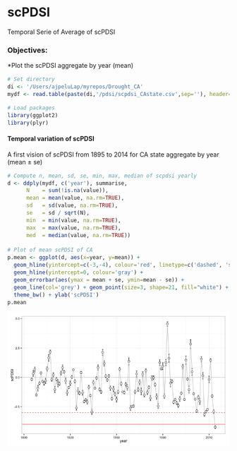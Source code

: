 scPDSI 
========================================================
Temporal Serie of Average of scPDSI 

### Objectives: 
*Plot  the scPDSI aggregate by year (mean)


```r
# Set directory 
di <- '/Users/ajpeluLap/myrepos/Drought_CA'
mydf <- read.table(paste(di,'/pdsi/scpdsi_CAstate.csv',sep=''), header=TRUE) 
```


```r
# Load packages 
library(ggplot2)
library(plyr)
```

#### Temporal variation of scPDSI
A first vision of scPDSI from 1895 to 2014 for CA state aggregate by year (mean $\pm$ se)  


```r
# Compute n, mean, sd, se, min, max, median of scpdsi yearly
d <- ddply(mydf, c('year'), summarise,
      N    = sum(!is.na(value)),
      mean = mean(value, na.rm=TRUE),
      sd   = sd(value, na.rm=TRUE),
      se   = sd / sqrt(N),
      min  = min(value, na.rm=TRUE),
      max  = max(value, na.rm=TRUE),
      med  = median(value, na.rm=TRUE))

# Plot of mean scPDSI of CA 
p.mean <- ggplot(d, aes(x=year, y=mean)) +
  geom_hline(yintercept=c(-3,-4), colour='red', linetype=c('dashed', 'solid')) +
  geom_hline(yintercept=0, colour='gray') + 
  geom_errorbar(aes(ymax = mean + se, ymin=mean - se)) + 
  geom_line(col='grey') + geom_point(size=3, shape=21, fill="white") + 
  theme_bw() + ylab('scPDSI') 
p.mean 
```

![plot of chunk droughtCA](figure/droughtCA.png) 

